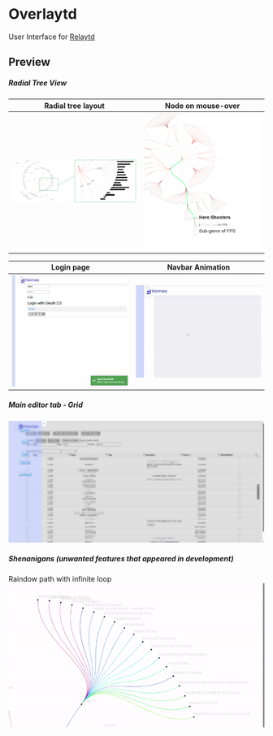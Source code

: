 # Overlaytd

User Interface for [Relaytd](https://github.com/Stickykenny/Relaytd)

## Preview

##### Radial Tree View





| Radial tree layout                                                                                                                                            | Node on mouse-over                                                                                                                         |
| ----------------------------------------------------------------------------------------------------------------------------------------------------- | ----------------------------------------------------------------------------------------------------------------------------------------- |
| <img src="./.github/preview/radial_tree_preview_1.png" alt="Tree page preview" title="Tree page preview (yes this is censored)" /> | <img src="./.github/preview/radial_tree_hover_preview_1.png" alt="Tree page preview" title="Tree page preview (yes this is censored)" width="900"/> |


| Login page                                                                                                                                            | Navbar Animation                                                                                                                          |
| ----------------------------------------------------------------------------------------------------------------------------------------------------- | ----------------------------------------------------------------------------------------------------------------------------------------- |
| <img src="./.github/preview/overlaytd_login_preview_1.jpg" alt="Login Page with Toastr Notification preview" title="Login Page preview" width="400"/> | <img src="./.github/preview/overlaytd_navbar_preview_1.gif" alt="Navbar animation preview" title="Navbar animation preview" width="400"/> |

##### Main editor tab - Grid

<img src="./.github/preview/overlaytd_grid_preview_1.jpg" alt="Grid page preview" title="Grid page preview" width="700"/>

##### Shenanigans (unwanted features that appeared in development)

Raindow path with infinite loop
<img src="./.github/preview/rainbow_path_loop.gif" alt="Rainbow path loop stuck preview" title="Rainbow path loop stuck preview" width="700"/>